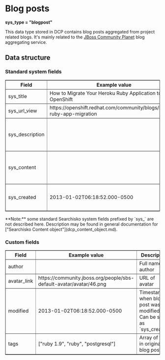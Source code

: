 Blog posts
==========

**sys\_type = "blogpost"**

This data type stored in DCP contains blog posts aggregated from project related blogs. 
It's mainly related to the [JBoss Community Planet](http://planet.jboss.org) blog aggregating service.

## Data structure

### Standard system fields
<table border="1">
<thead>
  <th>Field</th>
  <th>Example value</th>
  <th width="63%">Description</th>
</thead>
<tbody>
<tr><td>sys_title</td><td>How to Migrate Your Heroku Ruby Application to OpenShift</td><td>Blog post title</td></tr>
<tr><td>sys_url_view</td><td>https://openshift.redhat.com/community/blogs/heroku-ruby-app-migration</td><td>URL of blog post</td></tr>
<tr><td>sys_description</td><td></td><td>Shorted description containing only clear text</td></tr>
<tr><td>sys_content</td><td></td><td>Full rendered blog post. Can contain HTML tags</td></tr>
<tr><td>sys_created</td><td>2013-01-02T06:18:52.000-0500</td><td>Timestamp when blog post was published</td></tr>
</tbody>
</table>
**Note:** some standard Searchisko system fields prefixed by `sys_` are not described here. Description may be found in general documentation for ["Searchisko Content object"](dcp_content_object.md).

### Custom fields
<table border="1">
<thead>
  <th>Field</th>
  <th>Example value</th>
  <th width="63%">Description</th>
</thead>
<tbody>
<tr><td>author</td><td></td><td>Full name of author</td></tr>
<tr><td>avatar_link</td><td>https://community.jboss.org/people/sbs-default-avatar/avatar/46.png</td><td>URL of avatar</td></tr>
<tr><td>modified</td><td>2013-01-02T06:18:52.000-0500</td><td>Timestamp when blog post was modified. Can be same as `sys_created`</td></tr>
<tr><td>tags</td><td>["ruby 1.9", "ruby", "postgresql"]</td><td>Array of tags in original blog posts</td></tr>
</tbody>
</table>

